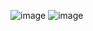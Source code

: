 ![image](https://github.com/user-attachments/assets/81bf7df4-1647-445a-bf9b-9a5eb8168223)
![image](https://github.com/user-attachments/assets/55ee5733-f5ff-467e-abff-63702182d7a0)

